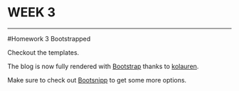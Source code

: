 WEEK 3
========

---

#Homework 3 Bootstrapped

Checkout the templates.  

The blog is now fully rendered with [Bootstrap](http://twitter.github.com/bootstrap/) thanks to 
[kolauren](https://github.com/kolauren/m101_mongodb_blog).

Make sure to check out [Bootsnipp](http://bootsnipp.com/) to get some more options.